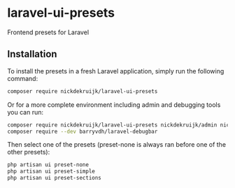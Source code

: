# laravel-ui-presets
Frontend presets for Laravel

## Installation

To install the presets in a fresh Laravel application, simply run the following command:

```bash
composer require nickdekruijk/laravel-ui-presets
```

Or for a more complete environment including admin and debugging tools you can run:

```bash
composer require nickdekruijk/laravel-ui-presets nickdekruijk/admin nickdekruijk/settings doctrine/dbal arcanedev/laravel-lang
composer require --dev barryvdh/laravel-debugbar
```

Then select one of the presets (preset-none is always ran before one of the other presets):

```bash
php artisan ui preset-none
php artisan ui preset-simple
php artisan ui preset-sections
```